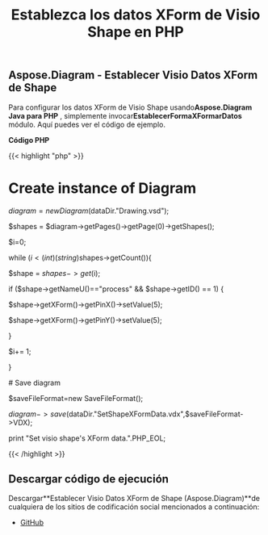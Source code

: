 ﻿---
title: Establezca los datos XForm de Visio Shape en PHP
type: docs
weight: 150
url: /es/java/set-visio-shape-s-xform-data-in-php/
---
## **Aspose.Diagram - Establecer Visio Datos XForm de Shape**
 Para configurar los datos XForm de Visio Shape usando**Aspose.Diagram Java para PHP** , simplemente invocar**EstablecerFormaXFormarDatos** módulo. Aquí puedes ver el código de ejemplo.

**Código PHP**

{{< highlight "php" >}}

 # Create instance of Diagram

$diagram = new Diagram($dataDir."Drawing.vsd");

$shapes = $diagram->getPages()->getPage(0)->getShapes();

$i=0;

while ($i<(int)(string)$shapes->getCount()){

$shape = $shapes->get($i);

if ($shape->getNameU()=="process" && $shape->getID() == 1) {

$shape->getXForm()->getPinX()->setValue(5);

$shape->getXForm()->getPinY()->setValue(5);

}

$i+= 1;

}

\# Save diagram

$saveFileFormat=new SaveFileFormat();

$diagram->save($dataDir."SetShapeXFormData.vdx",$saveFileFormat->VDX);

print "Set visio shape's XForm data.".PHP_EOL;

{{< /highlight >}}
## **Descargar código de ejecución**
 Descargar**Establecer Visio Datos XForm de Shape (Aspose.Diagram)**de cualquiera de los sitios de codificación social mencionados a continuación:

- [GitHub](https://github.com/asposediagram/Aspose.Diagram-for-Java/blob/master/Plugins/Aspose_Diagram_Java_for_PHP/src/aspose/diagram/WorkingwithShapes/SetShapeXFormData.php)
